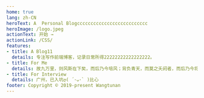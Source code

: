 ```yaml
---
home: true
lang: zh-CN
heroText: A  Personal Blogcccccccccccccccccccccccccc
heroImage: /logo.jpeg
actionText: 开始 →
actionLink: /CSS/
features:
- title: A Blog11
  details: 专注写作前端博客，记录日常所得22222222222222222。
- title: For Me
  details: 故九万里，则风斯在下矣，而后乃今培风；背负青天，而莫之夭阏者，而后乃今将图南。
- title: For Interview
  details: 广州，已入坑ღ( ´･ᴗ･` )比心
footer: Copyright © 2019-present Wangtunan
---
```

